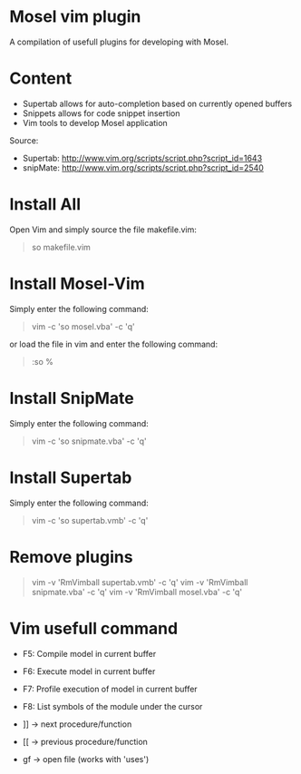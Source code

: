 Mosel vim plugin
================

A compilation of usefull plugins for developing with
Mosel.

Content
=======
* Supertab allows for auto-completion based on currently opened buffers
* Snippets allows for code snippet insertion
* Vim tools to develop Mosel application

Source:
* Supertab: http://www.vim.org/scripts/script.php?script_id=1643
* snipMate: http://www.vim.org/scripts/script.php?script_id=2540

Install All
===========
Open Vim and simply source the file makefile.vim:
> so makefile.vim

Install Mosel-Vim
=================
Simply enter the following command:
> vim -c 'so mosel.vba' -c 'q'

or load the file in vim and enter the following command:
> :so %

Install SnipMate
================
Simply enter the following command:
> vim -c 'so snipmate.vba' -c 'q'

Install Supertab
================
Simply enter the following command:
> vim -c 'so supertab.vmb' -c 'q'

Remove plugins
==============
> vim -v 'RmVimball supertab.vmb' -c 'q'
> vim -v 'RmVimball snipmate.vba' -c 'q'
> vim -v 'RmVimball mosel.vba' -c 'q'

Vim usefull command
===================
* F5: Compile model in current buffer
* F6: Execute model in current buffer
* F7: Profile execution of model in current buffer
* F8: List symbols of the module under the cursor

* ]] -> next procedure/function
* [[ -> previous procedure/function
* gf -> open file (works with 'uses')

